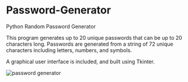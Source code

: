 # Password-Generator
Python Random Password Generator

This program generates up to 20 unique passwords that can be up to 20 characters long. Passwords are generated from a string of 72 unique characters including
letters, numbers, and symbols.

A graphical user interface is included, and built using Tkinter.


![password generator](https://user-images.githubusercontent.com/72053963/170379864-31c50414-9f33-4424-a2ca-8880ad314ecb.PNG)
